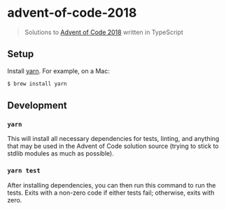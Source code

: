 # advent-of-code-2018

> Solutions to [Advent of Code 2018](https://adventofcode.com/2018) written in TypeScript

## Setup

Install [yarn](https://yarnpkg.com/en/). For example, on a Mac:

```sh
$ brew install yarn
```

## Development

### `yarn`

This will install all necessary dependencies for tests, linting, and anything that may be used in the Advent of Code solution source (trying to stick to stdlib modules as much as possible).

### `yarn test`

After installing dependencies, you can then run this command to run the tests. Exits with a non-zero code if either tests fail; otherwise, exits with zero.
